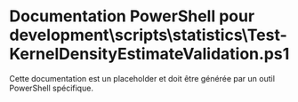 # Documentation PowerShell pour development\scripts\statistics\Test-KernelDensityEstimateValidation.ps1

Cette documentation est un placeholder et doit être générée par un outil PowerShell spécifique.
